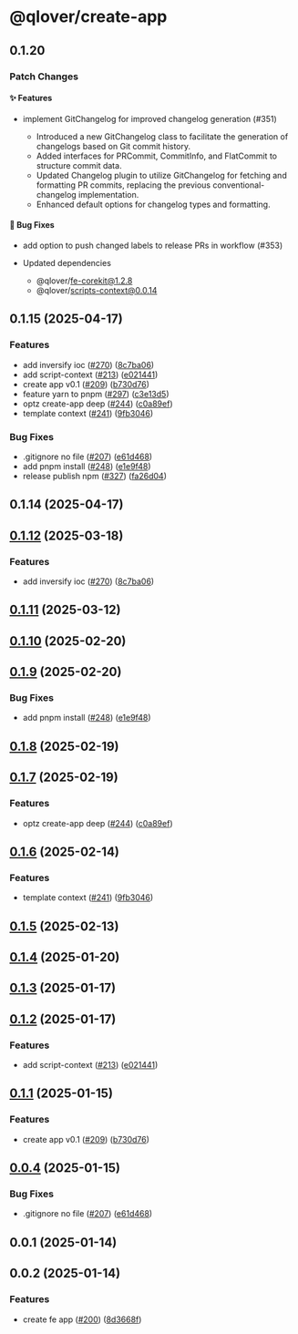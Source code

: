# @qlover/create-app

## 0.1.20

### Patch Changes

#### ✨ Features

- implement GitChangelog for improved changelog generation (#351)

  - Introduced a new GitChangelog class to facilitate the generation of changelogs based on Git commit history.
  - Added interfaces for PRCommit, CommitInfo, and FlatCommit to structure commit data.
  - Updated Changelog plugin to utilize GitChangelog for fetching and formatting PR commits, replacing the previous conventional-changelog implementation.
  - Enhanced default options for changelog types and formatting.

#### 🐞 Bug Fixes

  - add option to push changed labels to release PRs in workflow (#353)

- Updated dependencies
  - @qlover/fe-corekit@1.2.8
  - @qlover/scripts-context@0.0.14

## 0.1.15 (2025-04-17)

### Features

- add inversify ioc ([#270](https://github.com/qlover/fe-base/issues/270)) ([8c7ba06](https://github.com/qlover/fe-base/commit/8c7ba06bc5bef63d85c59a94737afac9be59138f))
- add script-context ([#213](https://github.com/qlover/fe-base/issues/213)) ([e021441](https://github.com/qlover/fe-base/commit/e021441180d4c4bd89947b155d39224f89699fda))
- create app v0.1 ([#209](https://github.com/qlover/fe-base/issues/209)) ([b730d76](https://github.com/qlover/fe-base/commit/b730d76512a9e1ce765ec77145abfe179b585178))
- feature yarn to pnpm ([#297](https://github.com/qlover/fe-base/issues/297)) ([c3e13d5](https://github.com/qlover/fe-base/commit/c3e13d509a752267d9be29e7a5ed609d24c309ce))
- optz create-app deep ([#244](https://github.com/qlover/fe-base/issues/244)) ([c0a89ef](https://github.com/qlover/fe-base/commit/c0a89ef5dc2f3cc216b4fc1968b1b626c58947d5))
- template context ([#241](https://github.com/qlover/fe-base/issues/241)) ([9fb3046](https://github.com/qlover/fe-base/commit/9fb3046e3e67c02e5fe4fea81a9a3ef8422e3013))

### Bug Fixes

- .gitignore no file ([#207](https://github.com/qlover/fe-base/issues/207)) ([e61d468](https://github.com/qlover/fe-base/commit/e61d4683a072048326205272d927e7e67b87ba70))
- add pnpm install ([#248](https://github.com/qlover/fe-base/issues/248)) ([e1e9f48](https://github.com/qlover/fe-base/commit/e1e9f4841365c51e9b8ea7b01ac6fc70e35eec37))
- release publish npm ([#327](https://github.com/qlover/fe-base/issues/327)) ([fa26d04](https://github.com/qlover/fe-base/commit/fa26d04eab2fa1ea4baa05c4d3502e5a873d5c8c))

## 0.1.14 (2025-04-17)

## [0.1.12](https://github.com/qlover/fe-base/compare/create-app-v0.1.11...create-app-v0.1.12) (2025-03-18)

### Features

- add inversify ioc ([#270](https://github.com/qlover/fe-base/issues/270)) ([8c7ba06](https://github.com/qlover/fe-base/commit/8c7ba06bc5bef63d85c59a94737afac9be59138f))

## [0.1.11](https://github.com/qlover/fe-base/compare/create-app-v0.1.10...create-app-v0.1.11) (2025-03-12)

## [0.1.10](https://github.com/qlover/fe-base/compare/create-app-v0.1.9...create-app-v0.1.10) (2025-02-20)

## [0.1.9](https://github.com/qlover/fe-base/compare/create-app-v0.1.8...create-app-v0.1.9) (2025-02-20)

### Bug Fixes

- add pnpm install ([#248](https://github.com/qlover/fe-base/issues/248)) ([e1e9f48](https://github.com/qlover/fe-base/commit/e1e9f4841365c51e9b8ea7b01ac6fc70e35eec37))

## [0.1.8](https://github.com/qlover/fe-base/compare/create-app-v0.1.7...create-app-v0.1.8) (2025-02-19)

## [0.1.7](https://github.com/qlover/fe-base/compare/create-app-v0.1.6...create-app-v0.1.7) (2025-02-19)

### Features

- optz create-app deep ([#244](https://github.com/qlover/fe-base/issues/244)) ([c0a89ef](https://github.com/qlover/fe-base/commit/c0a89ef5dc2f3cc216b4fc1968b1b626c58947d5))

## [0.1.6](https://github.com/qlover/fe-base/compare/create-app-v0.1.5...create-app-v0.1.6) (2025-02-14)

### Features

- template context ([#241](https://github.com/qlover/fe-base/issues/241)) ([9fb3046](https://github.com/qlover/fe-base/commit/9fb3046e3e67c02e5fe4fea81a9a3ef8422e3013))

## [0.1.5](https://github.com/qlover/fe-base/compare/create-app-v0.1.4...create-app-v0.1.5) (2025-02-13)

## [0.1.4](https://github.com/qlover/fe-base/compare/create-app-v0.1.3...create-app-v0.1.4) (2025-01-20)

## [0.1.3](https://github.com/qlover/fe-base/compare/create-app-v0.1.2...create-app-v0.1.3) (2025-01-17)

## [0.1.2](https://github.com/qlover/fe-base/compare/create-app-v0.1.1...create-app-v0.1.2) (2025-01-17)

### Features

- add script-context ([#213](https://github.com/qlover/fe-base/issues/213)) ([e021441](https://github.com/qlover/fe-base/commit/e021441180d4c4bd89947b155d39224f89699fda))

## [0.1.1](https://github.com/qlover/fe-base/compare/create-app-v0.0.4...create-app-v0.1.1) (2025-01-15)

### Features

- create app v0.1 ([#209](https://github.com/qlover/fe-base/issues/209)) ([b730d76](https://github.com/qlover/fe-base/commit/b730d76512a9e1ce765ec77145abfe179b585178))

## [0.0.4](https://github.com/qlover/fe-base/compare/create-app-v0.0.3...create-app-v0.0.4) (2025-01-15)

### Bug Fixes

- .gitignore no file ([#207](https://github.com/qlover/fe-base/issues/207)) ([e61d468](https://github.com/qlover/fe-base/commit/e61d4683a072048326205272d927e7e67b87ba70))

## 0.0.1 (2025-01-14)

## 0.0.2 (2025-01-14)

### Features

- create fe app ([#200](https://github.com/qlover/fe-base/issues/200)) ([8d3668f](https://github.com/qlover/fe-base/commit/8d3668f0e69a579994a72fc7b36b5ba7d5633c70))
